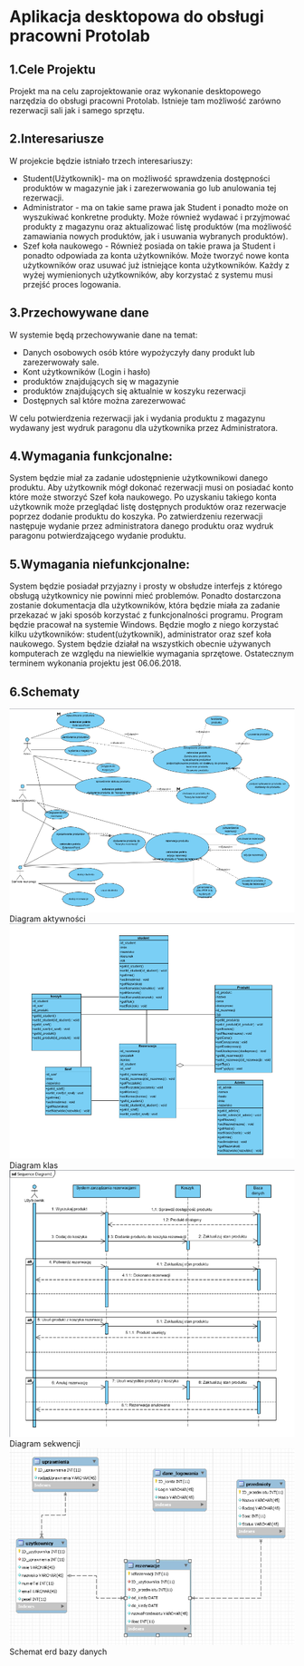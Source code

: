 ﻿# Aplikacja desktopowa do obsługi pracowni Protolab

## 1.Cele Projektu
Projekt ma na celu zaprojektowanie oraz wykonanie desktopowego narzędzia do obsługi pracowni Protolab. Istnieje tam możliwość zarówno rezerwacji sali jak i samego sprzętu. 

## 2.Interesariusze
W projekcie będzie istniało trzech interesariuszy:
* Student(Użytkownik)- ma on możliwość sprawdzenia dostępności produktów w magazynie jak i zarezerwowania go lub anulowania tej rezerwacji.
* Administrator - ma on takie same prawa jak Student i ponadto może on wyszukiwać konkretne produkty. Może również wydawać i przyjmować  produkty z magazynu oraz aktualizować listę produktów (ma możliwość zamawiania nowych produktów, jak i usuwania wybranych produktów).
* Szef koła naukowego - Również posiada on takie prawa ja Student i ponadto odpowiada za konta użytkowników. Może tworzyć nowe konta użytkowników oraz usuwać już istniejące konta użytkowników.
Każdy z wyżej wymienionych użytkowników, aby korzystać z systemu musi przejść proces logowania.


## 3.Przechowywane dane
W systemie będą przechowywanie dane na temat:
* Danych osobowych osób które wypożyczyły dany produkt lub zarezerwowały sale.
* Kont użytkowników (Login i hasło)
* produktów znajdujących się w magazynie
* produktów znajdujących się aktualnie w koszyku rezerwacji
* Dostępnych sal które można zarezerwować

W celu potwierdzenia rezerwacji jak i wydania produktu z magazynu wydawany jest wydruk paragonu dla użytkownika przez Administratora.


## 4.Wymagania funkcjonalne:
System będzie miał za zadanie udostępnienie użytkownikowi danego produktu. Aby użytkownik mógł dokonać rezerwacji musi on posiadać konto które może stworzyć Szef koła naukowego. Po uzyskaniu takiego konta użytkownik może przeglądać listę dostępnych produktów oraz rezerwacje poprzez dodanie produktu do koszyka. Po zatwierdzeniu rezerwacji następuje wydanie przez administratora danego produktu oraz wydruk paragonu potwierdzającego wydanie produktu.
## 5.Wymagania niefunkcjonalne:
System będzie posiadał przyjazny i prosty w obsłudze interfejs z którego obsługą użytkownicy nie powinni mieć problemów. Ponadto dostarczona zostanie dokumentacja dla użytkowników, która będzie miała za zadanie przekazać w jaki sposób korzystać z funkcjonalności programu. Program będzie pracował na systemie Windows. Będzie mogło z niego korzystać kilku użytkowników: student(użytkownik), administrator oraz szef koła naukowego. System będzie działał na wszystkich obecnie używanych komputerach ze względu na niewielkie wymagania sprzętowe. Ostatecznym terminem wykonania projektu jest 06.06.2018.
## 6.Schematy

<img src="uml/acivity.PNG">
Diagram aktywności
<img src="uml/class.PNG">
Diagram klas
<img src="uml/sequence.PNG">
Diagram sekwencji
<img src="uml/base.png">
Schemat erd bazy danych